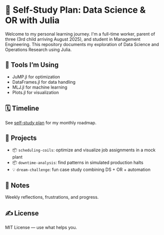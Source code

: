 # 🎯 Self-Study Plan: Data Science & OR with Julia

Welcome to my personal learning journey. I'm a full-time worker, parent of three (3rd child arriving August 2025), and student in Management Engineering. This repository documents my exploration of Data Science and Operations Research using Julia.

## 🔧 Tools I’m Using
- JuMP.jl for optimization
- DataFrames.jl for data handling
- MLJ.jl for machine learning
- Plots.jl for visualization

## 🗓️ Timeline
See [self-study plan](notes/) for my monthly roadmap.

## 📁 Projects
- 📦 `scheduling-coils`: optimize and visualize job assignments in a mock plant
- 📦 `downtime-analysis`: find patterns in simulated production halts
- 💡 `dream-challenge`: fun case study combining DS + OR + automation

## 📓 Notes
Weekly reflections, frustrations, and progress.

## ✍️ License
MIT License — use what helps you.
